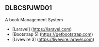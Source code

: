 ## DLBCSPJWD01

A book Management System

- [Laravel] (https://laravel.com)
- [Bootstrap 5] (https://getbootstrap.com)
- [Livewire 3] (https://livewire.laravel.com)
